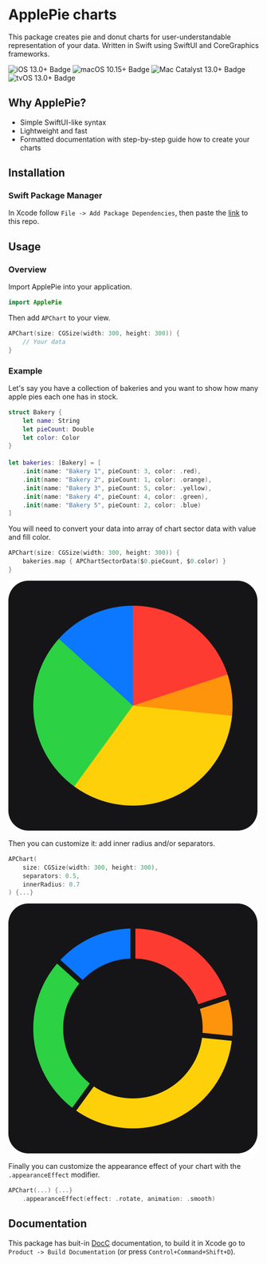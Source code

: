 # ApplePie charts

This package creates pie and donut charts for user-understandable representation of your data. Written in Swift using SwiftUI and CoreGraphics frameworks.

![iOS 13.0+ Badge](https://img.shields.io/badge/iOS-13.0%2B-white?labelColor=black) 
![macOS 10.15+ Badge](https://img.shields.io/badge/macOS-10.15%2B-white?labelColor=black) 
![Mac Catalyst 13.0+ Badge](https://img.shields.io/badge/Mac%20Catalyst-13.0%2B-white?labelColor=black)
![tvOS 13.0+ Badge](https://img.shields.io/badge/tvOS-13.0%2B-white?labelColor=black)

## Why ApplePie?

- Simple SwiftUI-like syntax
- Lightweight and fast
- Formatted documentation with step-by-step guide how to create your charts

## Installation

### Swift Package Manager

In Xcode follow `File -> Add Package Dependencies`, then paste the [link](https://github.com/PinkXaciD/ApplePie) to this repo.

## Usage

### Overview

Import ApplePie into your application.

```swift
import ApplePie
```

Then add `APChart` to your view.

```swift
APChart(size: CGSize(width: 300, height: 300)) {
    // Your data
}
```

### Example

Let's say you have a collection of bakeries and you want to show how many apple pies each one has in stock.

```swift
struct Bakery {
    let name: String
    let pieCount: Double
    let color: Color
}

let bakeries: [Bakery] = [
    .init(name: "Bakery 1", pieCount: 3, color: .red),
    .init(name: "Bakery 2", pieCount: 1, color: .orange),
    .init(name: "Bakery 3", pieCount: 5, color: .yellow),
    .init(name: "Bakery 4", pieCount: 4, color: .green),
    .init(name: "Bakery 5", pieCount: 2, color: .blue)
]
```

You will need to convert your data into array of chart sector data with value and fill color.

```swift
APChart(size: CGSize(width: 300, height: 300)) {
    bakeries.map { APChartSectorData($0.pieCount, $0.color) }
}
```

![Chart](README/Resources/Chart1.png)

Then you can customize it: add inner radius and/or separators.

```swift
APChart(
    size: CGSize(width: 300, height: 300), 
    separators: 0.5, 
    innerRadius: 0.7
) {...}
```

![Customized Chart](README/Resources/Chart2.png)

Finally you can customize the appearance effect of your chart with the `.appearanceEffect` modifier.

```swift
APChart(...) {...}
    .appearanceEffect(effect: .rotate, animation: .smooth)
```

## Documentation

This package has buit-in [DocC](https://www.swift.org/documentation/docc/) documentation, to build it in Xcode go to `Product -> Build Documentation` (or press `Control+Command+Shift+D`).
